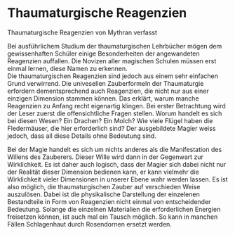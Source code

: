 # Thaumaturgische Reagenzien

Thaumaturgische Reagenzien von Mythran verfasst



Bei ausführlichem Studium der thaumaturgischen Lehrbücher mögen dem gewissenhaften Schüler einige Besonderheiten der angewandeten Reagenzien auffallen. Die Novizen aller magischen Schulen müssen erst einmal lernen, diese Namen zu erkennen.  
Die thaumaturgischen Reagenzien sind jedoch aus einem sehr einfachen Grund verwirrend. Die univesellen Zauberformeln der Thaumaturgie erfordern dementsprechend auch Reagenzien, die nicht nur aus einer einzigen Dimension stammen können. Das erklärt, warum manche Reagenzien zu Anfang recht eigenartig klingen. Bei erster Betrachtung wird der Leser zuerst die offensichtliche Fragen stellen. Worum handelt es sich bei diesen Wesen? Ein Drachen? Ein Molch? Wie viele Flügel haben die Fledermäuser, die hier erforderlich sind? Der ausgebildete Magier weiss jedoch, dass all diese Details ohne Bedeutung sind.

Bei der Magie handelt es sich um nichts anderes als die Manifestation des Willens des Zauberers. Dieser Wille wird dann in der Gegenwart zur Wirklichkeit. Es ist daher auch logisch, dass der Magier sich dabei nicht nur der Realität dieser Dimension bedienen kann, er kann vielmehr die Wirklichkeit vieler Dimensionen in unserer Ebene wahr werden lassen. Es ist also möglich, die thaumaturgischen Zauber auf verschieden Weise auszulösen. Dabei ist die physikalische Darstellung der einzelenen Bestandteile in Form von Reagenzien nicht einmal von entscheidender Bedeutung. Solange die einzelnen Materialien die erforderlichen Energien freisetzen können, ist auch mal ein Tausch möglich. So kann in manchen Fällen Schlagenhaut durch Rosendornen ersetzt werden.

